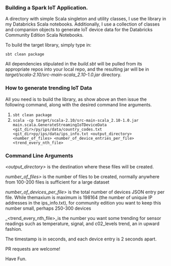 ### Building a Spark IoT Application.

A directory with simple Scala singleton and utility classes, I use the library in my Databricks Scala notebooks. Additionally, I use a collection
of classes and companion objects to generate IoT device data for the Databricks Community Edition Scala Notebooks.

To build the target library, simply type in:

`sbt clean package`

All dependencies stipulated in the *build.sbt* will be pulled from its appropriate repos into your local repo, and the resulting jar will be in 
*target/scala-2.10/src-main-scala_2.10-1.0.jar* directory. 
 

### How to generate trending IoT Data

All you need is to build the library, as show above an then issue the following command, along with the desired command line arguments. 

1. `sbt clean package`
2. `scala -cp target/scala-2.10/src-main-scala_2.10-1.0.jar main.scala.GenerateStreamingIoTDeviceData <git_dir>/py/ips/data/country_codes.txt <git_dir>py/ips/data/ips_info.txt <output_directory> <number_of_files> <number_of_device_entries_per_file> <trend_every_nth_file>`

###  Command Line Arguments
_<output_directory>_ is the destination where these files will be created. 

_number_of_files>_ is the number of files to be created, normally anywhere from 100-200 files is sufficient for a large dataset

_number_of_devices_per_file>_ is the total number of devices JSON entry per file. While themaxium is maximum is 198164 (the number of uniquie IP addresses in the ips_info.txt), 
for community edition you want to keep this number small, perhaps 250-300 devices

_<trend_every_nth_file>_is the number you want some trending for sensor readings such as temperature, signal, and c02_levels trend, an in upward fashion.

The timestamp is in seconds, and each device entry is 2 seconds apart.


PR requests are welcome!

Have Fun. 